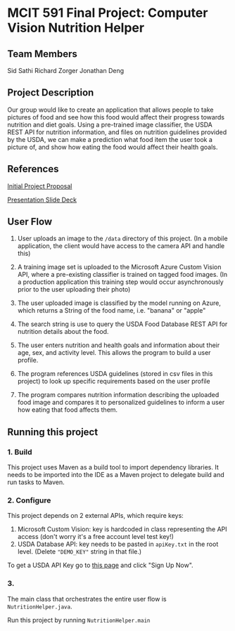 # MCIT 591 Final Project: Computer Vision Nutrition Helper

## Team Members
Sid Sathi
Richard Zorger
Jonathan Deng

## Project Description

Our group would like to create an application that allows people to take pictures of food and see how this food would affect their progress towards nutrition and diet goals.
Using a pre-trained image classifier, the USDA REST API for nutrition information, and files on nutrition guidelines provided by the USDA, we can make a prediction what food item the user took a picture of, and show how eating the food would affect their health goals.

## References
[Initial Project Proposal](projectProposal.md)

[Presentation Slide Deck](https://docs.google.com/presentation/d/1Yb9poVkx75O-QNyQgVJNzV6YN-1qakat1r1r0t8jX3I/edit)

## User Flow
1. User uploads an image to the `/data` directory of this project. (In a mobile application, the client would have access to the camera API and handle this)

2. A training image set is uploaded to the Microsoft Azure Custom Vision API, where a pre-existing classifier is trained on tagged food images. (In a production application this training step would occur asynchronously prior to the user uploading their photo)

3. The user uploaded image is classified by the model running on Azure, which returns a String of the food name, i.e. "banana" or "apple"

4. The search string is use to query the USDA Food Database REST API for nutrition details about the food.

5. The user enters nutrition and health goals and information about their age, sex, and activity level. This allows the program to build a user
profile.

6. The program references USDA guidelines (stored in csv files in this project) to look up specific requirements based on the user profile

7. The program compares nutrition information describing the uploaded food image and compares it to personalized guidelines to inform a user how eating 
that food affects them.

## Running this project

### 1. Build
This project uses Maven as a build tool to import dependency libraries.  It needs to be imported into the IDE as a Maven project to delegate build and run tasks to Maven.

### 2. Configure
This project depends on 2 external APIs, which require keys:
1. Microsoft Custom Vision: key is hardcoded in class representing the API access (don't worry it's a free account level test key!)
2. USDA Database API: key needs to be pasted in `apiKey.txt` in the root level. (Delete `"DEMO_KEY"` string in that file.)

To get a USDA API Key go to [this page](https://ndb.nal.usda.gov/ndb/doc/index#) and click "Sign Up Now".

### 3. 
The main class that orchestrates the entire user flow is `NutritionHelper.java`.

Run this project by running `NutritionHelper.main`